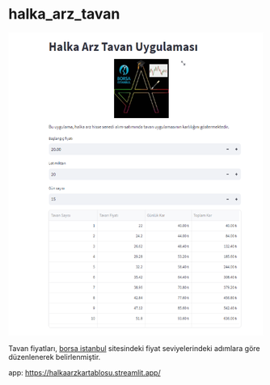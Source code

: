 # halka_arz_tavan
<img src='halka_arz.png' width='800' height='600'>

Tavan fiyatları, <a href="https://www.borsaistanbul.com/tr/sayfa/329">borsa istanbul</a> sitesindeki fiyat seviyelerindeki adımlara göre düzenlenerek belirlenmiştir.


app: https://halkaarzkartablosu.streamlit.app/

